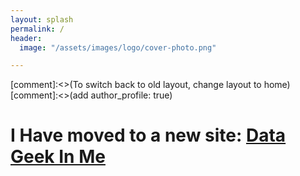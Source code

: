 ```yaml
---
layout: splash
permalink: /
header:
  image: "/assets/images/logo/cover-photo.png"

---
```


[comment]:<>(To switch back to old layout, change layout to home)
[comment]:<>(add author_profile: true)

# I Have moved to a new site: [Data Geek In Me](https://www.datageekinme.com)
